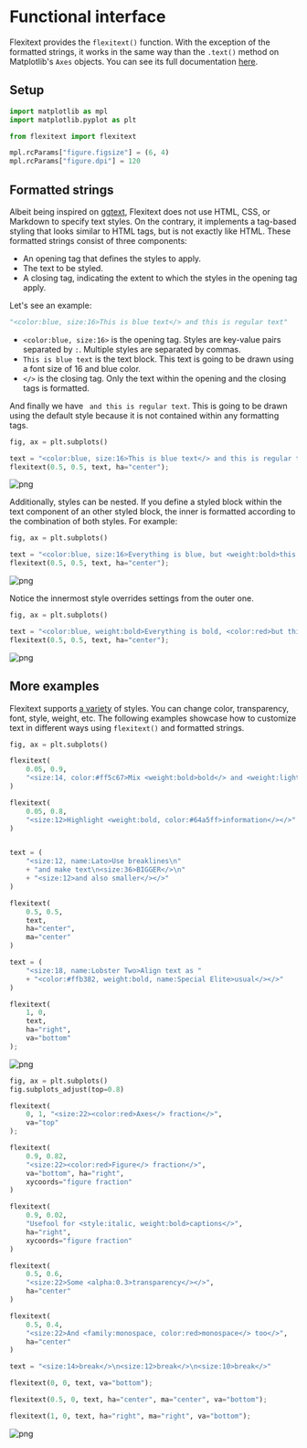 # Functional interface

Flexitext provides the `flexitext()` function. With the exception of the formatted strings, it works in the same way than the `.text()` method on Matplotlib's `Axes` objects. You can see its full documentation [here](../../reference/flexitext).

## Setup


```python
import matplotlib as mpl
import matplotlib.pyplot as plt

from flexitext import flexitext

mpl.rcParams["figure.figsize"] = (6, 4)
mpl.rcParams["figure.dpi"] = 120
```

## Formatted strings

Albeit being inspired on [ggtext](https://wilkelab.org/ggtext/), Flexitext does not use HTML, CSS, or Markdown to specify text styles. On the contrary, it implements a tag-based styling that looks similar to HTML tags, but is not exactly like HTML. These formatted strings consist of three components:

* An opening tag that defines the styles to apply.
* The text to be styled.
* A closing tag, indicating the extent to which the styles in the opening tag apply.

Let's see an example:

```python
"<color:blue, size:16>This is blue text</> and this is regular text"
```

* <code>&lt;color:blue, size:16></code> is the opening tag. Styles are key-value pairs separated by `:`. Multiple styles are separated by commas.
* `This is blue text` is the text block. This text is going to be drawn using a font size of 16 and blue color.
* <code>&lt;/></code> is the closing tag. Only the text within the opening and the closing tags is formatted.

And finally we have ` and this is regular text`. This is going to be drawn using the default style because it is not contained within any formatting tags.


```python
fig, ax = plt.subplots()

text = "<color:blue, size:16>This is blue text</> and this is regular text"
flexitext(0.5, 0.5, text, ha="center");
```


    
![png](functional_files/functional_3_0.png)
    


Additionally, styles can be nested. If you define a styled block within the text component of an other styled block, the inner is formatted according to the combination of both styles. For example:


```python
fig, ax = plt.subplots()

text = "<color:blue, size:16>Everything is blue, but <weight:bold>this is also bold</></>"
flexitext(0.5, 0.5, text, ha="center");
```


    
![png](functional_files/functional_5_0.png)
    


Notice the innermost style overrides settings from the outer one.


```python
fig, ax = plt.subplots()

text = "<color:blue, weight:bold>Everything is bold, <color:red>but this is red</></>"
flexitext(0.5, 0.5, text, ha="center");
```


    
![png](functional_files/functional_7_0.png)
    


## More examples

Flexitext supports [a variety](https://tomicapretto.github.io/flexitext/#notes) of styles. You can change color, transparency, font, style, weight, etc. The following examples showcase how to customize text in different ways using `flexitext()` and formatted strings.


```python
fig, ax = plt.subplots()

flexitext(
    0.05, 0.9, 
    "<size:14, color:#ff5c67>Mix <weight:bold>bold</> and <weight:light>light</></>"
)

flexitext(
    0.05, 0.8, 
    "<size:12>Highlight <weight:bold, color:#64a5ff>information</></>"
)


text = (
    "<size:12, name:Lato>Use breaklines\n"
    + "and make text\n<size:36>BIGGER</>\n"
    + "<size:12>and also smaller</></>"
)

flexitext(
    0.5, 0.5, 
    text,
    ha="center",
    ma="center"
)

text = (
    "<size:18, name:Lobster Two>Align text as "
    + "<color:#ffb382, weight:bold, name:Special Elite>usual</></>"
)

flexitext(
    1, 0, 
    text,
    ha="right",
    va="bottom"
);
```


    
![png](functional_files/functional_9_0.png)
    



```python
fig, ax = plt.subplots()
fig.subplots_adjust(top=0.8)

flexitext(
    0, 1, "<size:22><color:red>Axes</> fraction</>", 
    va="top"
);

flexitext(
    0.9, 0.82, 
    "<size:22><color:red>Figure</> fraction</>", 
    va="bottom", ha="right", 
    xycoords="figure fraction"
)

flexitext(
    0.9, 0.02, 
    "Usefool for <style:italic, weight:bold>captions</>", 
    ha="right", 
    xycoords="figure fraction"
)

flexitext(
    0.5, 0.6, 
    "<size:22>Some <alpha:0.3>transparency</></>",
    ha="center"
)

flexitext(
    0.5, 0.4, 
    "<size:22>And <family:monospace, color:red>monospace</> too</>",
    ha="center"
)

text = "<size:14>break</>\n<size:12>break</>\n<size:10>break</>"

flexitext(0, 0, text, va="bottom");

flexitext(0.5, 0, text, ha="center", ma="center", va="bottom");

flexitext(1, 0, text, ha="right", ma="right", va="bottom");
```


    
![png](functional_files/functional_10_0.png)
    

